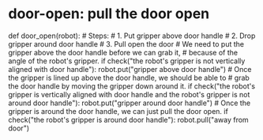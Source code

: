 

# door-open: pull the door open
def door_open(robot):
    # Steps:
    #  1. Put gripper above door handle
    #  2. Drop gripper around door handle
    #  3. Pull open the door
    # We need to put the gripper above the door handle before we can grab it,
    # because of the angle of the robot's gripper.
    if check("the robot's gripper is not vertically aligned with door handle"):
        robot.put("gripper above door handle")
    # Once the gripper is lined up above the door handle, we should be able to
    # grab the door handle by moving the gripper down around it.
    if check("the robot's gripper is vertically aligned with door handle and the robot's gripper is not around door handle"):
        robot.put("gripper around door handle")
    # Once the gripper is around the door handle, we can just pull the door open.
    if check("the robot's gripper is around door handle"):
        robot.pull("away from door")